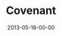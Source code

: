 ---
layout: message
category: message
series: "GoodSex"
title: "Covenant"
date: 2013-05-18-00-00
message_id: 787
audio: "http://s3.amazonaws.com/crossroads-media/media/legacy/mp3/goodsex_01.mp3"
audio-duration: "53:18"
description: "Chuck Mingo talks about God's design for good sex. (This message contains adult content.)"
video: "https://s3.amazonaws.com/crossroadsvideomessages/goodsex_01.mp4"
video-duration: "53:25"
video-image: "http://s3.amazonaws.com/crossroads-media/images/legacy/content/goodsex-01-still.jpg"
program: "http://s3.amazonaws.com/crossroads-media/media/legacy/documents/05_18-19_13Program_LO.pdf"
explicit: false
---